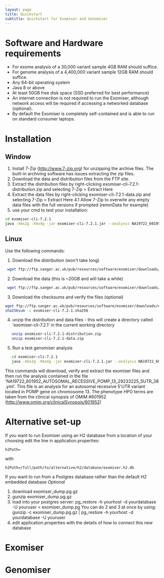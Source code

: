 ```yaml
---
layout: page
title: Quickstart
subtitle: Quickstart for Exomiser and Genomiser
---
```


# Software and Hardware requirements
 - For exome analysis of a 30,000 variant sample 4GB RAM should suffice.
 - For genome analysis of a 4,400,000 variant sample 12GB RAM should suffice.
 - Any 64-bit operating system
 - Java 8 or above
 - At least 50GB free disk space (SSD preferred for best performance)
 - An internet connection is not required to run the Exomiser, although network access will be required if accessing a
  networked database (optional).
 - By default the Exomiser is completely self-contained and is able to run on standard consumer laptops.

# Installation

## Window

 1. Install 7-Zip (http://www.7-zip.org) for unzipping the archive files. The built-in archiving software has issues extracting the zip files. 
 2. Download the data and distribution files from the FTP site.
 3. Extract the distribution files by right-clicking exomiser-cli-7.2.1-distribution.zip and selecting 7-Zip > Extract Here
 4. Extract the data files by right-clicking exomiser-cli-7.2.1-data.zip and selecting 7-Zip > Extract Here
   4.1 Allow 7-Zip to overwite any empty data files with the full versions if prompted (remmData for example) 
 5. use your cmd to test your installation:
 ```bash
 cd exomiser-cli-7.2.1
 java -Xms2g -Xmx4g -jar exomiser-cli-7.2.1.jar --analysis NA19722_601952_AUTOSOMAL_RECESSIVE_POMP_13_29233225_5UTR_38.yml
 ```
 
## Linux

Use the following commands:

 1. Download the distribution (won't take long)
 
 ```bash
  wget ftp://ftp.sanger.ac.uk/pub/resources/software/exomiser/downloads/exomiser/exomiser-cli-7.2.1-distribution.zip
 ```
 2. Download the data (this is ~20GB and will take a while)
 
```bash
 wget ftp://ftp.sanger.ac.uk/pub/resources/software/exomiser/downloads/exomiser/exomiser-cli-7.2.1-data.zip
 ```
 3. Download the checksums and verify the files (optional)
 ```bash
 wget ftp://ftp.sanger.ac.uk/pub/resources/software/exomiser/downloads/exomiser/exomiser-cli-7.2.1.sha256    
 sha256sum -c exomiser-cli-7.2.1.sha256
 ```
 4. unzip the distribution and data files - this will create a directory called 'exomiser-cli-7.2.1' in the current working directory
 ```bash
    unzip exomiser-cli-7.2.1-distribution.zip
    unzip exomiser-cli-7.2.1-data.zip
 ```
 5. Run a test genomiser analysis
 ```bash
    cd exomiser-cli-7.2.1
    java -Xms2g -Xmx4g -jar exomiser-cli-7.2.1.jar --analysis NA19722_601952_AUTOSOMAL_RECESSIVE_POMP_13_29233225_5UTR_38.yml
 ```

This commands will download, verify and extract the exomiser files and then run the analysis contained in the file 'NA19722_601952_AUTOSOMAL_RECESSIVE_POMP_13_29233225_5UTR_38.yml'. 
This file is an analysis for an autosomal recessive 5'UTR variant located in POMP gene on chromosome 13. The phenotype HPO terms are taken from the clinical synopsis of
OMIM #601952 (http://www.omim.org/clinicalSynopsis/601952) 

# Alternative set-up

If you want to run Exomiser using an H2 database from a location of your choosing edit the line in application.properties:

    h2Path=

with

    h2Path=/full/path/to/alternative/h2/database/exomiser.h2.db

If you want to run from a Postgres database rather than the default H2 embedded database *Optional*
  
1. download exomiser_dump.pg.gz
2. gunzip exomiser_dump.pg.gz
3. load into your postgres server: pg_restore -h yourhost -d yourdatabase -U youruser < exomiser_dump.pg
    You can do 2 and 3 at once by using: gunzip -c exomiser_dump.pg.gz | pg_restore -h yourhost -d yourdatabase -U youruser
4. edit application.properties with the details of how to connect this new database

# Exomiser

# Genomiser

